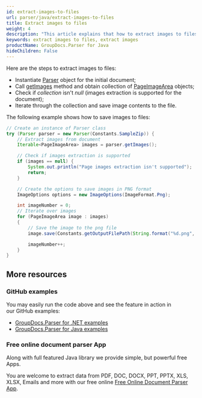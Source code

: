 ```yaml
---
id: extract-images-to-files
url: parser/java/extract-images-to-files
title: Extract images to files
weight: 4
description: "This article explains that how to extract images to files."
keywords: extract images to files, extract images
productName: GroupDocs.Parser for Java
hideChildren: False
---
```

Here are the steps to extract images to files:

*   Instantiate [Parser](https://reference.groupdocs.com/java/parser/com.groupdocs.parser/Parser) object for the initial document;
*   Call [getImages](https://reference.groupdocs.com/java/parser/com.groupdocs.parser/Parser#getImages()) method and obtain collection of [PageImageArea](https://reference.groupdocs.com/java/parser/com.groupdocs.parser.data/PageImageArea) objects;
*   Check if *collection* isn't *null* (images extraction is supported for the document);
*   Iterate through the collection and save image contents to the file.

The following example shows how to save images to files:

```java
// Create an instance of Parser class
try (Parser parser = new Parser(Constants.SampleZip)) {
    // Extract images from document
    Iterable<PageImageArea> images = parser.getImages();

    // Check if images extraction is supported
    if (images == null) {
        System.out.println("Page images extraction isn't supported");
        return;
    }

    // Create the options to save images in PNG format
    ImageOptions options = new ImageOptions(ImageFormat.Png);

    int imageNumber = 0;
    // Iterate over images
    for (PageImageArea image : images)
    {
        // Save the image to the png file
        image.save(Constants.getOutputFilePath(String.format("%d.png", imageNumber)), options);

        imageNumber++;
    }
}
```

## More resources

### GitHub examples

You may easily run the code above and see the feature in action in our GitHub examples:

*   [GroupDocs.Parser for .NET examples](https://github.com/groupdocs-parser/GroupDocs.Parser-for-.NET)    
*   [GroupDocs.Parser for Java examples](https://github.com/groupdocs-parser/GroupDocs.Parser-for-Java)    

### Free online document parser App

Along with full featured Java library we provide simple, but powerful free Apps.

You are welcome to extract data from PDF, DOC, DOCX, PPT, PPTX, XLS, XLSX, Emails and more with our free online [Free Online Document Parser App](https://products.groupdocs.app/parser).